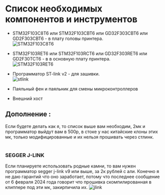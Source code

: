 # Список необходимых компонентов и инструментов

* STM32F103C8T6 или STM32F103CBT6 или GD32F303CBT6 или GD2F303CBT6 - в плату головы принтера.<br />
![STM32F103C8T6](https://github.com/user-attachments/assets/0f6866d5-a554-4ac9-9e52-6f49b9505cf5)
* STM32F103RET6 или STM32F103RCT6 или GD32F303RET6 или GD2F30TCT6 - в в основную плату принтера. <br />
![STM32F103RET6](https://github.com/user-attachments/assets/aacb0350-2edc-4ddb-b0e2-a9e59aaae1f2)
*  Программатор ST-link v2 - для зашивки.<br />
![stlink](https://github.com/user-attachments/assets/6b673949-9f25-49b7-b633-01a7504acaf2)

* Паяльный фен и паяльник для смены микроконтроллеров
* Внешний хост

## Дополнение :
Если будете делать как я, то список выше вам необходим, 2мк и программатор выйдут вам в 500р, в стоке у нас китайские клоны этих мк, только модифицированные и их нельзя прошивать через стлинк.
<br />
<br />

### SEGGER J-LINK
Если планируете использовать родные камни, то вам нужен программатор segger j-link v9 или выше, за 2к рублей с али. Конечно я не даю гарантий что оно заработает, потому что последнее сообщение от 6 февраля 2024 года говорит что прошивка скомпилированная в клиппере под эти мк, закирпичила их.
![jlink](https://github.com/user-attachments/assets/b54fd329-2aa7-4a5f-9445-8cdf2e0a8bac)
